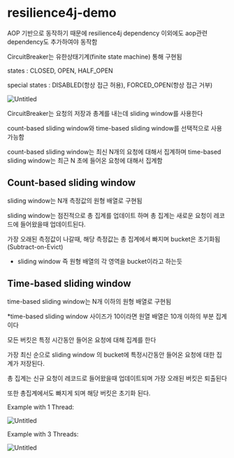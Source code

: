 # resilience4j-demo

AOP 기반으로 동작하기 때문에 resilience4j dependency 이외에도 aop관련 dependency도 추가하여야 동작함

CircuitBreaker는 유한상태기계(finite state machine) 통해 구현됨

states : CLOSED, OPEN, HALF_OPEN

special states : DISABLED(항상 접근 허용), FORCED_OPEN(항상 접근 거부)

![Untitled](https://s3-us-west-2.amazonaws.com/secure.notion-static.com/34821f45-d112-4fa9-869d-6766c5fb5294/Untitled.png)

CircuitBreaker는 요청의 저장과 총계를 내는데 sliding window를 사용한다 

count-based sliding window와 time-based sliding window를 선택적으로 사용가능함

count-based sliding window는 최신 N개의 요청에 대해서 집계하며 time-based sliding window는 최근 N 초에 들어온 요청에 대해서 집계함 

## **Count-based sliding window**

sliding window는 N개 측정값의 원형 배열로 구현됨

sliding window는 점진적으로 총 집계를 업데이트 하며 총 집계는 새로운 요청이 레코드에 들어왔을때 업데이트된다.

 가장 오래된 측정값이 나갈때, 해당 측정값는 총 집계에서 빠지며 bucket은 초기화됨 (Subtract-on-Evict)

- sliding window 즉 원형 배열의 각 영역을 bucket이라고 하는듯

## **Time-based sliding window**

time-based sliding window는 N개 이하의  원형 배열로 구현됨

*time-based sliding window 사이즈가 10이라면 원열 배열은 10개 이하의 부분 집계이다

 모든 버킷은 특정 시간동안 들어온 요청에 대해 집계를 한다 

가장 최신 순으로 sliding window 의 bucket에 특정시간동안 들어온 요청에 대한 집계가 저장된다.

총 집계는 신규 요청이 레코드로 들어왔을때 업데이트되며 가장 오래된 버킷은 퇴출된다

또한 총집계에서도 빠지게 되며 해당 버킷은 초기화 된다.


Example with 1 Thread:

![Untitled](https://s3-us-west-2.amazonaws.com/secure.notion-static.com/d95eb81e-bfa2-49c7-aba8-46546364f34c/Untitled.png)

Example with 3 Threads:

![Untitled](https://s3-us-west-2.amazonaws.com/secure.notion-static.com/2c6c3d32-4d27-45c0-a829-111b2d912fad/Untitled.png)

